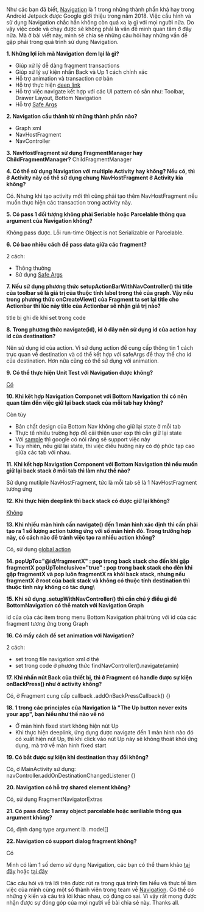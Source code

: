 Như các bạn đã biết, [Navigation](https://developer.android.com/guide/navigation) là 1 trong những thành phần khá hay trong Android Jetpack được Google giới thiệu trong năm 2018. Việc cấu hình và sử dụng Navigation chắc hẳn không còn quá xa lạ gì với mọi người nữa. Do vậy việc code và chạy được sẽ không phải là vấn đề mình quan tâm ở đây nữa. Mà ở bài viết này, mình sẽ chia sẻ những câu hỏi hay những vấn đề gặp phải trong quá trình sử dụng Navigation.

**1. Những lợi ích mà Navigation đem lại là gì?**
* Giúp xử lý dễ dàng fragment transactions
* Giúp xử lý sự kiện nhấn Back và Up 1 cách chính xác
* Hỗ trợ animation và transaction cơ bản
* Hỗ trợ thực hiện [deep link](https://developer.android.com/guide/navigation/navigation-deep-link)
* Hỗ trợ việc navigate kết hợp với các UI pattern có sắn như: Toolbar, Drawer Layout, Bottom Navigation
* Hỗ trợ [Safe Args](https://developer.android.com/guide/navigation/navigation-pass-data#Safe-args)

**2. Navigation cấu thành từ những thành phần nào?**
* Graph xml
* NavHostFragment
* NavController

**3. NavHostFragment sử dụng FragmentManager hay ChildFragmentManager?**
ChildFragmentManager

**4. Có thể sử dụng Navigation với multiple Activity hay không? Nếu có, thì ở Activity này có thể  sử dụng chung NavHostFragment ở Activity kia không?**

Có. Nhưng khi tạo activity mới thì cũng phải tạo thêm NavHostFragment nếu muốn thực hiện các transaction trong activity này.

**5. Có pass 1 đối tượng không phải Seriable hoặc Parcelable thông qua argument của Navigation không?**

Không pass được. Lỗi run-time Object is not Serializable or Parcelable.

**6. Có bao nhiêu cách để pass data giữa các fragment?**

2 cách:
* Thông thường
* Sử dụng [Safe Args](https://developer.android.com/guide/navigation/navigation-pass-data#Safe-args)

**7. Nếu sử dụng phương thức setupActionBarWithNavController() thì title của toolbar sẽ là giá trị của thuộc tính label trong thẻ <fragment> của graph. Vậy nếu trong phương thức onCreateView() của Fragment ta set lại title cho Actionbar thì lúc này title của Actionbar sẽ nhận giá trị nào?**
    
title bị ghi đè khi set trong code
    
**8. Trong phương thức navigate(id), id ở đây nên sử dụng id của action hay id của destination?**
    
Nên sử dụng id của action. Vì sử dụng action để cung cấp thông tin 1 cách trực quan về destination và có thể kết hợp với safeArgs để thay thế cho id của destination. Hơn nữa cũng có thể sử dụng với animation.
    
**9. Có thể thực hiện Unit Test với Navigation được không?**
    
[Có](https://developer.android.com/guide/navigation/navigation-testing)
    
**10. Khi kêt hợp Navigation Componet với Bottom Navigation thì có nên quan tâm đến việc giữ lại back stack của mỗi tab hay không?**
    
Còn tùy
- Bản chất design của Bottom Nav không cho giữ lại state ở mỗi tab
- Thực tế nhiều trường hợp để cải thiện user exp thì cần giữ lại state
- Với [sample](https://github.com/googlesamples/android-architecture-components/blob/296c08826e35450080328ac2c3870d198627c4c2/NavigationAdvancedSample/app/src/main/java/com/example/android/navigationadvancedsample/NavigationExtensions.kt#L33) thì google có nói rằng sẽ support việc này
- Tuy nhiên, nếu giữ lại state, thì việc điều hướng này có độ phức tạp cao giữa các tab với nhau.
    
**11. Khi kết hợp Navigation Component với Bottom Navigation thì nếu muốn giữ lại back stack ở mỗi tab thì làm như thế nào?**
    
Sử dụng mutilple NavHostFragment, tức là mỗi tab sẽ là 1 NavHostFragment tương ứng
    
**12. Khi thực hiện deeplink thì back stack có được giữ lại không?**
    
[Không](https://developer.android.com/guide/navigation/navigation-deep-link#explicit)
    
**13. Khi nhiều màn hình cần navigate() đến 1 màn hình xác định thì cần phải tạo ra 1 số lượng action tương ứng với số màn hình đó. Trong trường hợp này, có cách nào để tránh việc tạo ra nhiều action không?**
    
Có, sử dụng [global action](https://developer.android.com/guide/navigation/navigation-global-action)
    
**14. popUpTo="@id/fragmentX" : pop trong back stack cho đến khi gặp fragmentX
popUpToInclusive="true"   : pop trong back stack cho đên khi gặp fragmentX và pop luôn fragmentX ra khỏi back stack, nhưng nếu fragmentX ở root của back stack và không có thuộc tính destination thì thuộc tính này không có tác dụng**\
    
**15. Khi sử dụng <BottomNavigation>.setupWithNavController(<NavController>) thì cần chú ý điều gì để BottomNavigation có thể match với Navigation Graph**
    
id của của các item trong menu Bottom Navigation phải trùng với id của các fragment tương ứng trong Graph
    
**16. Có mấy cách để set animation với Navigation?**
    
2 cách: 
- set trong file navigation xml ở thẻ <action>
- set trong code ở phương thức findNavController().navigate(amin)
    
**17. Khi nhấn nút Back của thiết bị, thì ở Fragment có handle được sự kiện onBackPress() như ở activity không?**
    
Có, ở Fragment cung cấp callback <Activity>.addOnBackPressCallback() {}
    
**18. 1 trong các principles của Navigation là "The Up button never exits your app", bạn hiểu như thế nào về nó**
    
- Ở màn hình fixed start không hiện nút Up
- Khi thực hiện deeplink, ứng dụng được navigate đến 1 màn hình nào đó có xuất hiện nút Up, thì khi click vào nút Up này sẽ không thoát khỏi ứng dụng, mà trở về màn hình fixed start
    
**19. Có bắt được sự kiện khi destination thay đổi không?**
    
Có, ở MainActivity sử dụng: navController.addOnDestinationChangedListener {}
    
**20. Navigation có hỗ trợ shared element không?**
    
Có, sử dụng FragmentNavigatorExtras
    
**21. Có pass được 1 array object parcelable hoặc seriliable thông qua argument không?**
    
Có, định dạng type argument là .model[]
    
**22. Navigation có support dialog fragment không?**
    
Có
 
Mình có làm 1 số demo sử dụng Navigation, các bạn có thể tham khảo [tại đây](https://github.com/nvquangth/moviedb-kotlin-architecture) hoặc [tại đây](https://github.com/nvquangth/cong-thuc-nau-an-android)
    
Các câu hỏi và trả lời trên được rút ra trong quá trình tìm hiểu và thực tế làm việc của mình cùng một số thành viên trong team về [Navigation](https://developer.android.com/guide/navigation). Có thể có những ý kiến và câu trả lời khác nhau, có đúng có sai. Vì vậy rất mong được nhận được sự đóng góp của mọi người về bài chia sẻ này. Thanks all.

